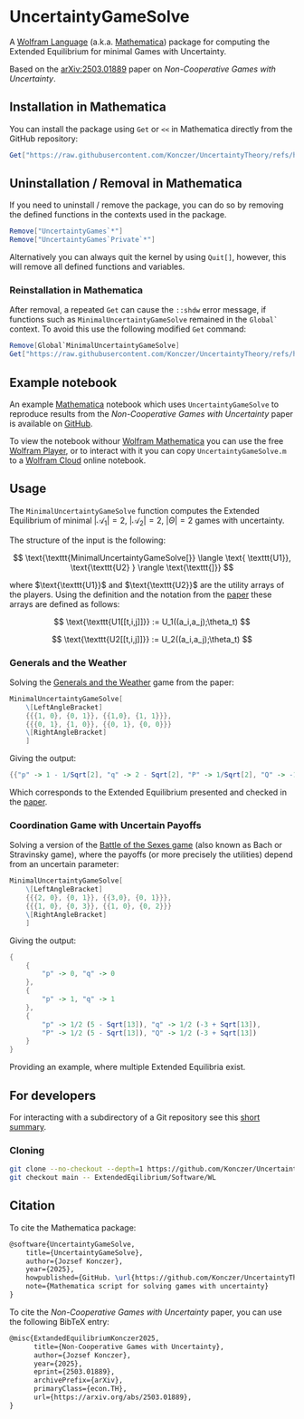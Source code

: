 # UncertaintyGameSolve

A [Wolfram Language](https://en.wikipedia.org/wiki/Wolfram_Language) (a.k.a. [Mathematica](https://www.wolfram.com/mathematica/)) package for computing the Extended Equilibrium for minimal Games with Uncertainty.

Based on the [arXiv:2503.01889](https://arxiv.org/abs/2503.01889) paper on *Non-Cooperative Games with Uncertainty*.

## Installation in Mathematica

You can install the package using `Get` or `<<` in Mathematica directly from the GitHub repository:

```Mathematica
Get["https://raw.githubusercontent.com/Konczer/UncertaintyTheory/refs/heads/main/ExtendedEqilibrium/Software/WL/UncertaintyGameSolve.m"]
```

## Uninstallation / Removal in Mathematica

If you need to uninstall / remove the package, you can do so by removing the defined functions in the contexts used in the package.

```Mathematica
Remove["UncertaintyGames`*"]
Remove["UncertaintyGames`Private`*"]
```

Alternatively you can always quit the kernel by using `Quit[]`, however, this will remove all defined functions and variables.

### Reinstallation in Mathematica

After removal, a repeated `Get` can cause the `::shdw` error message, if functions such as `MinimalUncertaintyGameSolve` remained in the ``Global` `` context. To avoid this use the following modified `Get` command:

```Mathematica
Remove[Global`MinimalUncertaintyGameSolve]
Get["https://raw.githubusercontent.com/Konczer/UncertaintyTheory/refs/heads/main/ExtendedEqilibrium/Software/WL/UncertaintyGameSolve.m"]
```

## Example notebook

An example [Mathematica](https://www.wolfram.com/mathematica/) notebook which uses `UncertaintyGameSolve` to reproduce results from the *Non-Cooperative Games with Uncertainty* paper is available on [GitHub](https://github.com/Konczer/UncertaintyTheory/blob/main/ExtendedEqilibrium/Software/WL/ExampleNotebook.nb).

To view the notebook withour [Wolfram Mathematica](https://www.wolfram.com/mathematica/) you can use the free [Wolfram Player](https://www.wolfram.com/player/), or to interact with it you can copy `UncertaintyGameSolve.m` to a [Wolfram Cloud](https://www.wolframcloud.com/) online notebook.

## Usage

The `MinimalUncertaintyGameSolve` function computes the Extended Equilibrium of minimal $|\mathcal{A}_1|=2$, $|\mathcal{A}_2|=2$, $|\Theta|=2$ games with uncertainty.

The structure of the input is the following:

$$
\text{\texttt{MinimalUncertaintyGameSolve[}} \langle \text{ \texttt{U1}}, \text{\texttt{U2} } \rangle \text{\texttt{]}} 
$$

where $\text{\texttt{U1}}$ and $\text{\texttt{U2}}$ are the utility arrays of the players. Using the definition and the notation from the [paper](https://arxiv.org/pdf/2503.01889#definition.3.1) these arrays are defined as follows:

$$
\text{\texttt{U1[[t,i,j]]}} := U_1((a_i,a_j);\theta_t)
$$

$$
\text{\texttt{U2[[t,i,j]]}} := U_2((a_i,a_j);\theta_t)
$$

### Generals and the Weather

Solving the [Generals and the Weather](https://arxiv.org/pdf/2503.01889#subsubsection.3.1.1) game from the paper:

```Mathematica
MinimalUncertaintyGameSolve[
    \[LeftAngleBracket]
    {{{1, 0}, {0, 1}}, {{1,0}, {1, 1}}}, 
    {{{0, 1}, {1, 0}}, {{0, 1}, {0, 0}}}
    \[RightAngleBracket]
    ]
```
Giving the output:

```Mathematica
{{"p" -> 1 - 1/Sqrt[2], "q" -> 2 - Sqrt[2], "P" -> 1/Sqrt[2], "Q" -> -1 + Sqrt[2]}}
```

Which corresponds to the Extended Equilibrium presented and checked in the [paper](https://arxiv.org/pdf/2503.01889#subsubsection.3.4.1).

### Coordination Game with Uncertain Payoffs

Solving a version of the [Battle of the Sexes game](https://en.wikipedia.org/wiki/Battle_of_the_sexes_(game_theory)) (also known as Bach or Stravinsky game), where the payoffs (or more precisely the utilities) depend from an uncertain parameter:

```Mathematica
MinimalUncertaintyGameSolve[
    \[LeftAngleBracket]
    {{{2, 0}, {0, 1}}, {{3,0}, {0, 1}}}, 
    {{{1, 0}, {0, 3}}, {{1, 0}, {0, 2}}}
    \[RightAngleBracket]
    ]
```

Giving the output:

```Mathematica
{
    {
        "p" -> 0, "q" -> 0
    }, 
    {
        "p" -> 1, "q" -> 1
    }, 
    {
        "p" -> 1/2 (5 - Sqrt[13]), "q" -> 1/2 (-3 + Sqrt[13]), 
        "P" -> 1/2 (5 - Sqrt[13]), "Q" -> 1/2 (-3 + Sqrt[13])
    }
}
```

Providing an example, where multiple Extended Equilibria exist.

## For developers

For interacting with a subdirectory of a Git repository see this [short summary](https://www.baeldung.com/ops/git-clone-subdirectory).

### Cloning

```bash
git clone --no-checkout --depth=1 https://github.com/Konczer/UncertaintyTheory.git
git checkout main -- ExtendedEqilibrium/Software/WL
```

## Citation

To cite the Mathematica package:

```latex
@software{UncertaintyGameSolve,
    title={UncertaintyGameSolve},
    author={Jozsef Konczer},
    year={2025},
    howpublished={GitHub. \url{https://github.com/Konczer/UncertaintyTheory/tree/main/ExtendedEqilibrium/Software/WL}},
    note={Mathematica script for solving games with uncertainty}
}
```

To cite the *Non-Cooperative Games with Uncertainty* paper, you can use the following BibTeX entry:

```latex
@misc{ExtandedEquilibriumKonczer2025,
      title={Non-Cooperative Games with Uncertainty}, 
      author={Jozsef Konczer},
      year={2025},
      eprint={2503.01889},
      archivePrefix={arXiv},
      primaryClass={econ.TH},
      url={https://arxiv.org/abs/2503.01889}, 
}
```